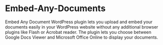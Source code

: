 Embed-Any-Documents
===================

Embed Any Document WordPress plugin lets you upload and embed your documents easily in your WordPress website without any additional browser plugins like Flash or Acrobat reader. The plugin lets you choose between Google Docs Viewer and Microsoft Office Online to display your documents. 
